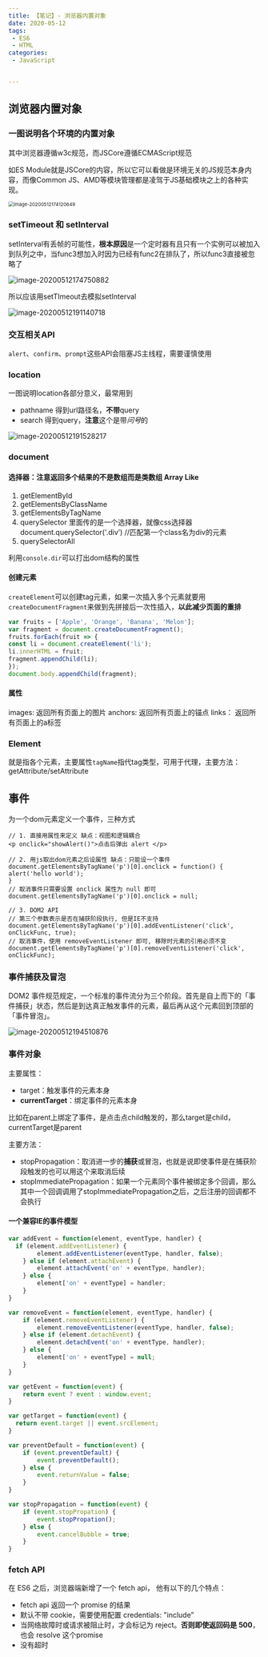 ```yaml
---
title: 【笔记】- 浏览器内置对象
date: 2020-05-12
tags:
 - ES6
 - HTML
categories:
 - JavaScript


---
```


## 浏览器内置对象

### 一图说明各个环境的内置对象

其中浏览器遵循w3c规范，而JSCore遵循ECMAScript规范

如ES Module就是JSCore的内容，所以它可以看做是环境无关的JS规范本身内容，而像Common JS、AMD等模块管理都是凌驾于JS基础模块之上的各种实现。

<!-- more -->

<img src="https://kuimo-markdown-pic.oss-cn-hangzhou.aliyuncs.com/image-20200512174120649.png" alt="image-20200512174120649" style="zoom:67%;" />



### **setTimeout** 和 **setInterval**

setInterval有丢帧的可能性，**根本原因**是一个定时器有且只有一个实例可以被加入到队列之中，当func3想加入时因为已经有func2在排队了，所以func3直接被忽略了

![image-20200512174750882](https://kuimo-markdown-pic.oss-cn-hangzhou.aliyuncs.com/image-20200512174750882.png)

所以应该用setTImeout去模拟setInterval

![image-20200512191140718](https://kuimo-markdown-pic.oss-cn-hangzhou.aliyuncs.com/image-20200512191140718.png)

### 交互相关API

`alert`、`confirm`、`prompt`这些API会阻塞JS主线程，需要谨慎使用

### **location**

一图说明location各部分意义，最常用到

- pathname 得到url路径名，**不带**query
- search 得到query，**注意**这个是带*问号*的

![image-20200512191528217](https://kuimo-markdown-pic.oss-cn-hangzhou.aliyuncs.com/image-20200512191528217.png)

### document

#### 选择器：注意返回多个结果的不是数组而是类数组 Array Like

1. getElementById
2. getElementsByClassName
3. getElementsByTagName
4. querySelector  里面传的是一个选择器，就像css选择器 document.querySelector('.div’) //匹配第一个class名为div的元素
5. querySelectorAll

利用`console.dir`可以打出dom结构的属性

#### 创建元素

`createElement`可以创建tag元素，如果一次插入多个元素就要用`createDocumentFragment`来做到先拼接后一次性插入，**以此减少页面的重排**

```javascript
var fruits = ['Apple', 'Orange', 'Banana', 'Melon'];
var fragment = document.createDocumentFragment();
fruits.forEach(fruit => {
const li = document.createElement('li');
li.innerHTML = fruit;
fragment.appendChild(li);
});
document.body.appendChild(fragment);
```

#### 属性

images: 返回所有页面上的图片
anchors: 返回所有页面上的锚点
links： 返回所有页面上的a标签

### **Element**

就是指各个元素，主要属性`tagName`指代tag类型，可用于代理，主要方法：getAttribute/setAttribute

## 事件

为一个dom元素定义一个事件，三种方式

```react
// 1. 直接用属性来定义 缺点：视图和逻辑耦合
<p onclick="showAlert()">点击后弹出 alert </p>

// 2. 用js取出dom元素之后设属性 缺点：只能设一个事件
document.getElementsByTagName('p')[0].onclick = function() {
alert('hello world');
}
// 取消事件只需要设置 onclick 属性为 null 即可
document.getElementsByTagName('p')[0].onclick = null;

// 3. DOM2 API
// 第三个参数表示是否在捕获阶段执行, 但是IE不支持
document.getElementsByTagName('p')[0].addEventListener('click', onClickFunc, true);
// 取消事件，使⽤ removeEventListener 即可, 移除时元素的引用必须不变
document.getElementsByTagName('p')[0].removeEventListener('click',
onClickFunc);

```

### 事件捕获及冒泡

DOM2 事件规范规定，⼀个标准的事件流分为三个阶段。⾸先是⾃上⽽下的「事件捕获」状态，然后是到达真正触发事件的元素，最后再从这个元素回到顶部的「事件冒泡」。

![image-20200512194510876](https://kuimo-markdown-pic.oss-cn-hangzhou.aliyuncs.com/image-20200512194510876.png)

### 事件对象

主要属性：

- target：触发事件的元素本身
- **currentTarget**：绑定事件的元素本身

比如在parent上绑定了事件，是点击点child触发的，那么target是child，currentTarget是parent

主要方法：

- stopPropagation：取消进一步的**捕获**或冒泡，也就是说即使事件是在捕获阶段触发的也可以用这个来取消后续
- stopImmediatePropagation：如果一个元素同个事件被绑定多个回调，那么其中一个回调调用了stopImmediatePropagation之后，之后注册的回调都不会执行

#### 一个兼容IE的事件模型

```javascript
var addEvent = function(element, eventType, handler) {
  if (element.addEventListener) {
		element.addEventListener(eventType, handler, false);
 	} else if (element.attachEvent) {
		element.attachEvent('on' + eventType, handler);
 	} else {
		element['on' + eventType] = handler;
 	}
}

var removeEvent = function(element, eventType, handler) {
	if (element.removeEventListener) {
		element.removeEventListener(eventType, handler, false);
 	} else if (element.detachEvent) {
		element.detachEvent('on' + eventType, handler);
 	} else {
		element['on' + eventType] = null;
 	}
}

var getEvent = function(event) {
	return event ? event : window.event; 
}

var getTarget = function(event) {
  return event.target || event.srcElement; 
}

var preventDefault = function(event) {
	if (event.preventDefault) {
		event.preventDefault();
 	} else {
		event.returnValue = false;
 	}
}

var stopPropagation = function(event) {
	if (event.stopPropation) {
		event.stopPropation();
 	} else {
		event.cancelBubble = true;
 	}
}
```

### **fetch API**

在 ES6 之后，浏览器端新增了⼀个 fetch api， 他有以下的⼏个特点：

- fetch api 返回⼀个 promise 的结果
- 默认不带 cookie，需要使⽤配置 credentials: "include”
- 当⽹络故障时或请求被阻⽌时，才会标记为 reject。**否则即使返回码是 500**，也会 resolve 这个promise
- 没有超时